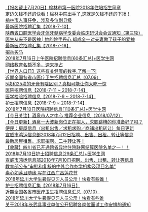   
[【报名截止7月20日】榆林市第一医院2018年住培招生简章](http://www.dianyue.me/archives/327/ktltjhdszw2lconb/)  
[定边欠钱不还的快看！榆林中院出手了,这就是欠钱不还的下场！](http://www.dianyue.me/archives/099/g5yv47yr9k7hr8ey/)  
[榆林市人事任免，涉及多位副县级](http://www.dianyue.me/archives/826/21ejj72svnne7hhx/)  
[最新医院招聘汇集【2018-7-10】](http://www.dianyue.me/archives/096/ioz2l0ulif2hfff6/)  
[陕西省口腔医学会牙体牙髓病学专委会临床研讨会会议通知（第三轮）](http://www.dianyue.me/archives/370/7bjxa2vn1snisv7z/)  
[医生从来不是医神 | 她的妙手丹心 却成全一对夫妻做了孩子的爱神](http://www.dianyue.me/archives/560/fudl5h73nk4omkfd/)  
[最新医院招聘汇集【2018-7-16】](http://www.dianyue.me/archives/133/433wqakbf40dl2ll/)  
[招兵买马](http://www.dianyue.me/archives/567/ins9s0q3iakml3zb/)  
[2018年7月16日上午医院招聘信息[60条汇总]+医学生网](http://www.dianyue.me/archives/052/0cu22xpjaf8o3h96/)  
[网络教育名额不多，速来抢占](http://www.dianyue.me/archives/567/2ts3z320pnhfax2p/)  
[【世界人口日】这些有关健康的数字,了解一下!](http://www.dianyue.me/archives/405/7sjce17oqmo5k6hg/)  
[近期全国各省市医疗卫生招聘信息汇总（07.09）](http://www.dianyue.me/archives/091/8nibmg8ezojobbjb/)  
[5块和25块的牙膏有啥区别？真相可能让你大吃一惊](http://www.dianyue.me/archives/192/xaedxecfdfdh742u/)  
[医院招聘信息【2018-7-11 ~ 2018-7-14】](http://www.dianyue.me/archives/128/zn9a808jxnnreq9a/)  
[医学检验招聘信息【2018-7-9 ~ 2018-7-14】](http://www.dianyue.me/archives/128/kiqp2ejlmjd85oi8/)  
[护士招聘信息【2018-7-9 ~ 2018-7-14】](http://www.dianyue.me/archives/128/8q07i2dkcxl2vc0c/)  
[2018年7月10日医院招聘信息[110条汇总]+医学生网](http://www.dianyue.me/archives/026/zk9hclipy661sa94/)  
[【今日关注】酒泉市人才中心 推荐企业信息（2018/07/12）](http://www.dianyue.me/archives/431/hswbdmjc0mxhxq4d/)  
[【今日更新】酒泉一大波新岗位正在招人，求职跳槽的你准备好了吗？](http://www.dianyue.me/archives/546/fchgzr2mcr509543/)  
[便民：房屋信息（出租出售／求租求购／商铺出租转让）每日更新](http://www.dianyue.me/archives/780/fx8bceoomhrwv3p5/)  
[宣威市鸿运信息部2018年7月12日招聘、出售、出租、转让等信息](http://www.dianyue.me/archives/177/p9vqn4o5u9mbn88h/)  
[最新房屋租售、求职招聘、二手转让等！](http://www.dianyue.me/archives/107/w98cr25ko4apv44w/)  
[【收藏】四川省已开通跨省异地住院联网结算医院名单之一！！](http://www.dianyue.me/archives/633/akpl0g01unlfztsd/)  
[2018年7月10日护士招聘信息[29条汇总]+医学生网](http://www.dianyue.me/archives/026/k02jsnqjmtbehcmd/)  
[宣威市鸿运信息部2018年7月10日招聘、出售、出租、转让等信息](http://www.dianyue.me/archives/176/ku6u6nzso9cnefsl/)  
[教育部公布“审批和复核的中外合作办学机构及项目名单”](http://www.dianyue.me/archives/437/cbnb4kd3y6x3s3m3/)  
[素心如莲且随缘 写在江西广昌莲花节](http://www.dianyue.me/archives/133/sl1sdkouykirco71/)  
[2018年延川大学生暑假见习人员公示！快看有些谁！](http://www.dianyue.me/archives/222/6c7ah08nggjzkatm/)  
[护士招聘信息汇集【2018年7月16日】](http://www.dianyue.me/archives/137/9y7q4nhsf08agzww/)  
[近期全国各省市医疗卫生招聘信息汇总（07.10）](http://www.dianyue.me/archives/091/lb2grc3cbsen9mmn/)  
[2018年延川大学生暑假见习人员公示！快看有些谁](http://www.dianyue.me/archives/553/200hkol0m1zml50u/)  
[关于2018年长武县事业单位公开招聘各岗位面试工作安排的通知](http://www.dianyue.me/archives/617/3mwpxz6twkc3ribu/)